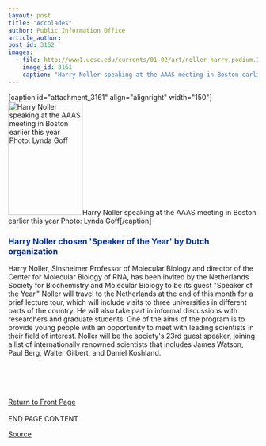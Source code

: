 ```yaml
---
layout: post
title: "Accolades"
author: Public Information Office
article_author: 
post_id: 3162
images:
  - file: http://www1.ucsc.edu/currents/01-02/art/noller_harry.podium.150.jpg
    image_id: 3161
    caption: "Harry Noller speaking at the AAAS meeting in Boston earlier this year Photo: Lynda Goff"
---
```


[caption id="attachment_3161" align="alignright" width="150"]<a href="http://dev-ucsc-news.pantheonsite.io/wp-content/uploads/2002/05/noller_harry.podium.150.jpg"><img class="size-full wp-image-3161" src="http://dev-ucsc-news.pantheonsite.io/wp-content/uploads/2002/05/noller_harry.podium.150.jpg" alt="Harry Noller speaking at the AAAS meeting in Boston earlier this year Photo: Lynda Goff" width="150" height="229" /></a>Harry Noller speaking at the AAAS meeting in Boston earlier this year Photo: Lynda Goff[/caption]
<h3>
  <a name="New" id="New"></a><font color="#003399">Harry Noller chosen 'Speaker of the Year' by Dutch organization</font>
</h3>Harry Noller, Sinsheimer Professor of Molecular Biology and director of the Center for Molecular Biology of RNA, has been invited by the Netherlands Society for Biochemistry and Molecular Biology to be its guest "Speaker of the Year." Noller will travel to the Netherlands at the end of this month for a brief lecture tour, which will include visits to three universities in different parts of the country. He will also take part in informal discussions with researchers and graduate students. One of the aims of the program is to provide young people with an opportunity to meet with leading scientists in their field of interest. Noller will be the society's 23rd guest speaker, joining a list of internationally renowned scientists that includes James Watson, Paul Berg, Walter Gilbert, and Daniel Koshland.
<p>
  <br>
  <br>
  <br>
  <br>
  <a href="../../index.html">Return to Front Page<br></a><br>
  END PAGE CONTENT
</p>
<p><a href="http://www1.ucsc.edu/currents/01-02/05-20/accolades.html" title="Permalink to accolades">Source</a></p>
